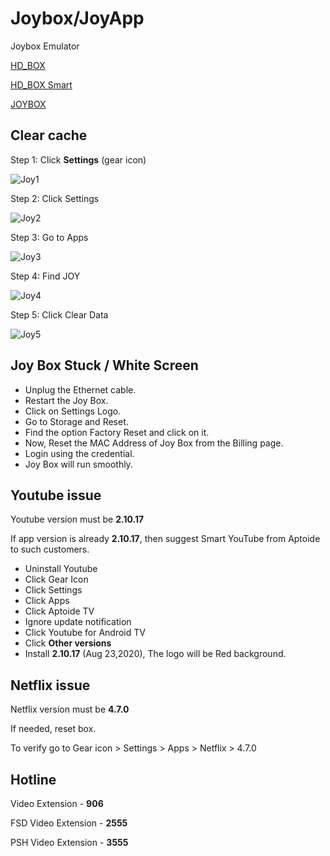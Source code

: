 
# Joybox/JoyApp

Joybox Emulator

[HD_BOX](http://knowledge.dsl.net.pk/TACEmulator/HD%20Box%20Plus/hdbox-plus.html)  

[HD_BOX Smart](http://knowledge.dsl.net.pk/TACEmulator/HD%20Box%20Smart/hdbox-smart.html) 

[JOYBOX](http://knowledge.dsl.net.pk/JOYBox/)


## Clear cache

 Step 1: Click **Settings** (gear icon)

![Joy1](/_media/joy1.jpg)

 Step 2: Click Settings

![Joy2](/_media/joy2.jpg)

 Step 3: Go to Apps

![Joy3](/_media/joy3.jpg)

 Step 4: Find JOY

![Joy4](/_media/joy4.jpg)

 Step 5: Click Clear Data

![Joy5](/_media/joy5.jpg)

## Joy Box Stuck / White Screen

- Unplug the Ethernet cable.
- Restart the Joy Box.
- Click on Settings Logo.
- Go to Storage and Reset.
- Find the option Factory Reset and click on it.
- Now, Reset the MAC Address of Joy Box from the Billing page.
- Login using the credential.
- Joy Box will run smoothly.

## Youtube issue

Youtube version must be **2.10.17**

If app version is already **2.10.17**, 
then suggest Smart YouTube from Aptoide to such customers.

- Uninstall Youtube
- Click Gear Icon
- Click Settings
- Click Apps
- Click Aptoide TV
- Ignore update notification
- Click Youtube for Android TV
- Click **Other versions**
- Install **2.10.17** (Aug 23,2020), The logo will be Red background.

## Netflix issue

Netflix version must be **4.7.0**

If needed, reset box. 

To verify go to Gear icon > Settings > Apps > Netflix > 4.7.0

## Hotline

Video Extension - **906**

FSD Video Extension - **2555**

PSH Video Extension - **3555**
